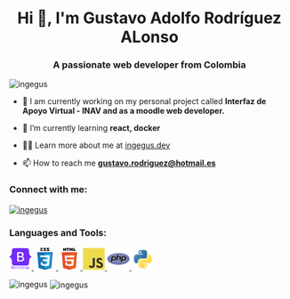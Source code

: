 <h1 align="center">Hi 👋, I'm Gustavo Adolfo Rodríguez ALonso</h1>
<h3 align="center">A passionate web developer from Colombia</h3>
<p align="left"> <img src="https://komarev.com/ghpvc/?username=ingegus&label=Profile%20views&color=0e75b6&style=flat" alt="ingegus" /> </p>

- 🔭 I am currently working on my personal project called **Interfaz de Apoyo Virtual - INAV and as a moodle web developer.**

- 🌱 I’m currently learning **react, docker**

- 👨‍💻 Learn more about me at [ingegus.dev](https://ingegus.dev)

- 📫 How to reach me **gustavo.rodriguez@hotmail.es**

<h3 align="left">Connect with me:</h3>
<p align="left">
<a href="https://linkedin.com/in/ingegus" target="blank"><img align="center" src="https://raw.githubusercontent.com/rahuldkjain/github-profile-readme-generator/master/src/images/icons/Social/linked-in-alt.svg" alt="ingegus" height="30" width="40" /></a>
</p>

<h3 align="left">Languages and Tools:</h3>
<p align="left"> <a href="https://getbootstrap.com" target="_blank" rel="noreferrer"> <img src="https://raw.githubusercontent.com/devicons/devicon/master/icons/bootstrap/bootstrap-plain-wordmark.svg" alt="bootstrap" width="40" height="40"/> </a> <a href="https://www.w3schools.com/css/" target="_blank" rel="noreferrer"> <img src="https://raw.githubusercontent.com/devicons/devicon/master/icons/css3/css3-original-wordmark.svg" alt="css3" width="40" height="40"/> </a> <a href="https://www.w3.org/html/" target="_blank" rel="noreferrer"> <img src="https://raw.githubusercontent.com/devicons/devicon/master/icons/html5/html5-original-wordmark.svg" alt="html5" width="40" height="40"/> </a> <a href="https://developer.mozilla.org/en-US/docs/Web/JavaScript" target="_blank" rel="noreferrer"> <img src="https://raw.githubusercontent.com/devicons/devicon/master/icons/javascript/javascript-original.svg" alt="javascript" width="40" height="40"/> </a> <a href="https://www.php.net" target="_blank" rel="noreferrer"> <img src="https://raw.githubusercontent.com/devicons/devicon/master/icons/php/php-original.svg" alt="php" width="40" height="40"/> </a> <a href="https://www.python.org" target="_blank" rel="noreferrer"> <img src="https://raw.githubusercontent.com/devicons/devicon/master/icons/python/python-original.svg" alt="python" width="40" height="40"/> </a> </p>

<p><img align="left" src="https://github-readme-stats.vercel.app/api/top-langs?username=ingegus&show_icons=true&locale=en&layout=compact" alt="ingegus" /></p>

<p>&nbsp;<img align="center" src="https://github-readme-stats.vercel.app/api?username=ingegus&show_icons=true&locale=en" alt="ingegus" /></p>

